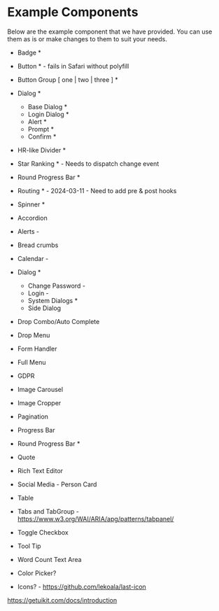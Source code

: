 # Example Components

Below are the example component that we have provided.
You can use them as is or make changes to them to suit your needs.

* Badge *
* Button * - fails in Safari without polyfill
* Button Group [ one | two | three ] *
* Dialog *
  * Base Dialog *
  * Login Dialog *
  * Alert *
  * Prompt *
  * Confirm *
* HR-like Divider *
* Star Ranking * - Needs to dispatch change event
* Round Progress Bar *
* Routing * - 2024-03-11 - Need to add pre & post hooks
* Spinner *

* Accordion
* Alerts -
* Bread crumbs
* Calendar -
* Dialog *
  * Change Password -
  * Login -
  * System Dialogs *
  * Side Dialog
* Drop Combo/Auto Complete
* Drop Menu
* Form Handler
* Full Menu
* GDPR
* Image Carousel
* Image Cropper
* Pagination
* Progress Bar
* Round Progress Bar *
* Quote
* Rich Text Editor
* Social Media - Person Card
* Table
* Tabs and TabGroup - https://www.w3.org/WAI/ARIA/apg/patterns/tabpanel/
* Toggle Checkbox
* Tool Tip
* Word Count Text Area
* Color Picker?
* Icons? - https://github.com/lekoala/last-icon

https://getuikit.com/docs/introduction
